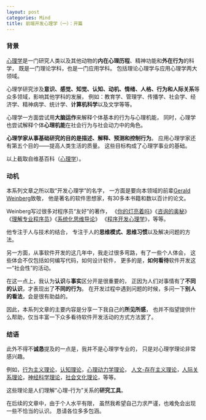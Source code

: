 ```yaml
---
layout: post
categories: Mind
title: 前端开发心理学（一）：开篇
---
```


### 背景

[心理学](https://zh.wikipedia.org/wiki/%E5%BF%83%E7%90%86%E5%AD%A6)是一门研究人类以及其他动物的**内在心理历程**、精神功能和**外在行为**的科学，
既是一门理论学科，也是一门应用学科。
包括理论心理学与应用心理学两大领域。

心理学研究涉及**意识、感觉、知觉、认知、动机、情绪、人格、行为和人际关系**等众多领域，影响其他学科的发展，
例如：教育学、管理学、传播学、社会学、经济学、精神病学、统计学、**计算机科学**以及文学等等。

心理学一方面尝试用**大脑运作**来解释个体基本的行为与心理机能，
同时，心理学也尝试解释个体**心理机能**在社会行为与社会动力中的角色。

**心理学家从事基础研究的目的是描述、解释、预测和控制行为**。
应用心理学家还有第五个目的——提高人类生活的质量。
这些目标构成了心理学事业的基础。

以上截取自维基百科（[心理学](https://zh.wikipedia.org/wiki/%E5%BF%83%E7%90%86%E5%AD%A6)）。

### 动机

本系列文章之所以取“开发心理学”的名字，
一方面是要向本领域的前辈[Gerald Weinberg](https://en.wikipedia.org/wiki/Gerald_Weinberg)致敬，
他是著名的软件思想家，有30多本书籍和数以百计的论文。

Weinberg写过很多对程序员“友好”的著作，
《[你的灯亮着吗](https://book.douban.com/subject/25772550/)》《[咨询的奥秘](https://book.douban.com/subject/26282714/)》
《[理解专业程序员](https://book.douban.com/subject/1866824/)》《[系统化思维导论](https://book.douban.com/subject/26298694/)》
《[程序开发心理学](https://book.douban.com/subject/26419766/)》，等等。

他专注于人与技术的结合，
专注于人的**思维模式、思维习惯**以及解决问题的方法。

另一方面，从事软件开发的这几年中，我走过很多弯路，有了一些个人体会，
这些体会不仅包括如何编写代码，如何设计软件，
更多的是，**如何看待**软件开发这一“社会性”的活动。

在这一点上，我认为**认识**与**事实**区分开是很重要的，
正因为人们对事情有了**不同的认识**，才表现出了**不同的行为**。
在开发过程中遇到问题的时候，多问一下**别人的看法**，会是很有助益的。

因此，本系列文章的主要内容是分享一下我自己的**所见所感**，
也并不指望提供什么帮助，仅当丰富一下众多看待软件开发活动的方式方法罢了。

### 结语

此外不得不**诚恳**提及的一点是，我并不是心理学专业的，
只是对心理学理论非常感兴趣。

例如，[行为主义理论](https://zh.wikipedia.org/wiki/%E8%A1%8C%E4%B8%BA%E4%B8%BB%E4%B9%89)，[认知理论](https://zh.wikipedia.org/wiki/%E8%AA%8D%E7%9F%A5%E5%BF%83%E7%90%86%E5%AD%B8)，[心理动力学理论](https://zh.wikipedia.org/wiki/%E5%BF%83%E7%90%86%E5%8A%A8%E5%8A%9B%E5%AD%A6)，
[人文-存在主义理论](https://zh.wikipedia.org/wiki/%E4%BA%BA%E6%9C%AC%E4%B8%BB%E4%B9%89%E5%BF%83%E7%90%86%E5%AD%A6)，[人际关系理论](https://zh.wikipedia.org/wiki/%E4%BA%BA%E9%99%85%E5%85%B3%E7%B3%BB%E7%90%86%E8%AE%BA)，[神经科学理论](https://zh.wikipedia.org/wiki/%E7%A5%9E%E7%BB%8F%E7%A7%91%E5%AD%A6)，[社会文化理论](https://baike.baidu.com/item/%E7%A4%BE%E4%BC%9A%E6%96%87%E5%8C%96%E7%90%86%E8%AE%BA/10740957)，等等。

这些理论是人们理解“心理-行为”关系的**研究工具**。

在后续的文章中，由于个人水平有限，
虽然我希望自己力求严谨，也难免会出现一些不恰当的认识。
恳请各位多多包涵。

